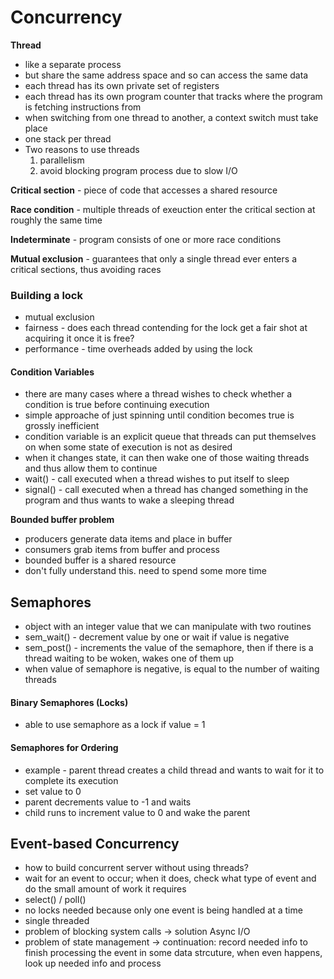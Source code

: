 # Concurrency

**Thread**
- like a separate process
- but share the same address space and so can access the same data
- each thread has its own private set of registers
- each thread has its own program counter that tracks where the program is fetching instructions from
- when switching from one thread to another, a context switch must take place
- one stack per thread
- Two reasons to use threads
    1. parallelism
    2. avoid blocking program process due to slow I/O

**Critical section** - piece of code that accesses a shared resource

**Race condition** - multiple threads of exeuction enter the critical section at roughly the same time

**Indeterminate** - program consists of one or more race conditions

**Mutual exclusion** - guarantees that only a single thread ever enters a critical sections, thus avoiding races


### Building a lock
- mutual exclusion
- fairness - does each thread contending for the lock get a fair shot at acquiring it once it is free?
- performance - time overheads added by using the lock


#### Condition Variables
- there are many cases where a thread wishes to check whether a condition is true before continuing execution
- simple approache of just spinning until condition becomes true is grossly inefficient
- condition variable is an explicit queue that threads can put themselves on when some state of execution is not as desired
- when it changes state, it can then wake one of those waiting threads and thus allow them to continue
- wait() - call executed when a thread wishes to put itself to sleep
- signal() - call executed when a thread has changed something in the program and thus wants to wake a sleeping thread


**Bounded buffer problem**
- producers generate data items and place in buffer
- consumers grab items from buffer and process
- bounded buffer is a shared resource
- don't fully understand this. need to spend some more time


## Semaphores
- object with an integer value that we can manipulate with two routines
- sem_wait() - decrement value by one or wait if value is negative
- sem_post() - increments the value of the semaphore, then if there is a thread waiting to be woken, wakes one of them up
- when value of semaphore is negative, is equal to the number of waiting threads

#### Binary Semaphores (Locks)
- able to use semaphore as a lock if value = 1


#### Semaphores for Ordering
- example - parent thread creates a child thread and wants to wait for it to complete its execution
- set value to 0
- parent decrements value to -1 and waits
- child runs to increment value to 0 and wake the parent

## Event-based Concurrency
- how to build concurrent server without using threads?
- wait for an event to occur; when it does, check what type of event and do the small amount of work it requires
- select() / poll()
- no locks needed because only one event is being handled at a time
- single threaded
- problem of blocking system calls -> solution Async I/O
- problem of state management -> continuation: record needed info to finish processing the event in some data strcuture, when even happens, look up needed info and process